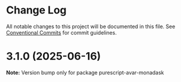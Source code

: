 # Change Log

All notable changes to this project will be documented in this file.
See [Conventional Commits](https://conventionalcommits.org) for commit guidelines.

# 3.1.0 (2025-06-16)

**Note:** Version bump only for package purescript-avar-monadask
